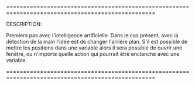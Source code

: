 ==================================================================================================

DESCRIPTION:

Premiers pas avec l'intelligence artificielle. Dans le cas présent, avec la détection de la main
l'idée est de changer l'arrière plan. S'il est possible de mettre les positions dans une variable 
alors il sera possible de ouvrir une fenêtre, ou n'importe quelle action qui pourrait être 
enclanché avec une variable. 

==================================================================================================
